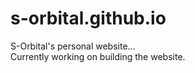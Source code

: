 # s-orbital.github.io
S-Orbital's personal website...  
Currently working on building the website.  
